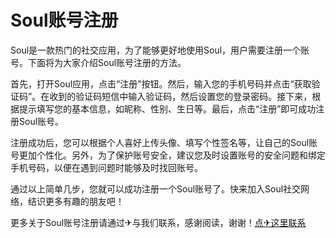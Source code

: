 # Soul账号注册

Soul是一款热门的社交应用，为了能够更好地使用Soul，用户需要注册一个账号。下面将为大家介绍Soul账号注册的方法。

首先，打开Soul应用，点击“注册”按钮。然后，输入您的手机号码并点击“获取验证码”。在收到的验证码短信中输入验证码，然后设置您的登录密码。接下来，根据提示填写您的基本信息，如昵称、性别、生日等。最后，点击“注册”即可成功注册Soul账号。

注册成功后，您可以根据个人喜好上传头像、填写个性签名等，让自己的Soul账号更加个性化。另外，为了保护账号安全，建议您及时设置账号的安全问题和绑定手机号码，以便在遇到问题时能够及时找回账号。

通过以上简单几步，您就可以成功注册一个Soul账号了。快来加入Soul社交网络，结识更多有趣的朋友吧！

更多关于Soul账号注册请通过✈与我们联系，感谢阅读，谢谢！[点✈这里联系](https://ws.k02.cc)